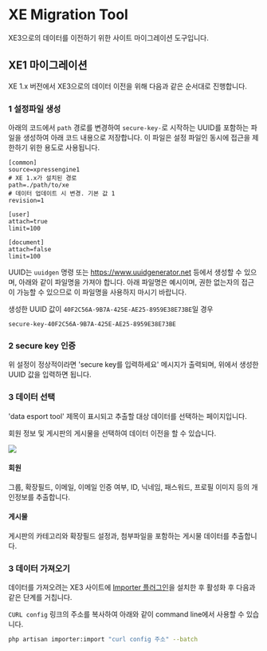 # XE Migration Tool
XE3으로의 데이터를 이전하기 위한 사이트 마이그레이션 도구입니다.

## XE1 마이그레이션
XE 1.x 버전에서 XE3으로의 데이터 이전을 위해 다음과 같은 순서대로 진행합니다.

### 1 설정파일 생성
아래의 코드에서 `path` 경로를 변경하여 `secure-key-`로 시작하는 UUID를 포함하는 파일을 생성하여 아래 코드 내용으로 저장합니다.
이 파일은 설정 파일인 동시에 접근을 제한하기 위한 용도로 사용됩니다.

```
[common]
source=xpressengine1
# XE 1.x가 설치된 경로
path=./path/to/xe
# 데이터 업데이트 시 변경. 기본 값 1
revision=1

[user]
attach=true
limit=100

[document]
attach=false
limit=100
```

UUID는 `uuidgen` 명령 또는 https://www.uuidgenerator.net 등에서 생성할 수 있으며, 아래와 같이 파일명을 가져야 합니다.
아래 파일명은 예시이며, 권한 없는자의 접근이 가능할 수 있으므로 이 파일명을 사용하지 마시기 바랍니다.

생성한 UUID 값이 `40F2C56A-9B7A-425E-AE25-8959E38E73BE`일 경우
```
secure-key-40F2C56A-9B7A-425E-AE25-8959E38E73BE
```

### 2 secure key 인증
위 설정이 정상적이라면 'secure key를 입력하세요' 메시지가 출력되며, 위에서 생성한 UUID 값을 입력하면 됩니다.

### 3 데이터 선택
'data esport tool' 제목이 표시되고 추출할 대상 데이터를 선택하는 페이지입니다.

회원 정보 및 게시판의 게시물을 선택하여 데이터 이전을 할 수 있습니다.

![](https://raw.githubusercontent.com/xpressengine/xpressengine-migration/master/assets/step2.png)

#### 회원
그룹, 확장필드, 이메일, 이메일 인증 여부, ID, 닉네임, 패스워드, 프로필 이미지 등의 개인정보를 추출합니다.

#### 게시물
게시판의 카테고리와 확장필드 설정과, 첨부파일을 포함하는 게시물 데이터를 추출합니다.

### 3 데이터 가져오기
데이터를 가져오려는 XE3 사이트에 [Importer 플러그인](https://github.com/xpressengine/xpressengine-migration)을 설치한 후 활성화 후 다음과 같은 단계를 거칩니다.

`CURL config` 링크의 주소를 복사하여 아래와 같이 command line에서 사용할 수 있습니다.


```bash
php artisan importer:import "curl config 주소" --batch
```
